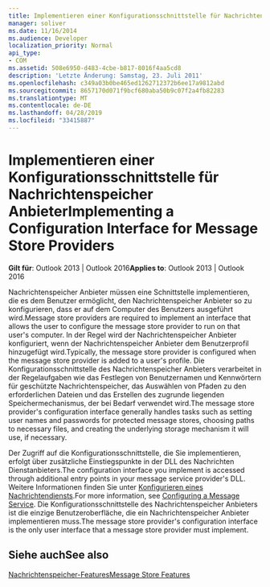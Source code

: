 ```yaml
---
title: Implementieren einer Konfigurationsschnittstelle für Nachrichtenspeicher Anbieter
manager: soliver
ms.date: 11/16/2014
ms.audience: Developer
localization_priority: Normal
api_type:
- COM
ms.assetid: 508e6950-d483-4cbe-b817-8016f4aa5cd8
description: 'Letzte Änderung: Samstag, 23. Juli 2011'
ms.openlocfilehash: c349a03b0be465ed1262712372b6ee17a9812abd
ms.sourcegitcommit: 8657170d071f9bcf680aba50b9c07f2a4fb82283
ms.translationtype: MT
ms.contentlocale: de-DE
ms.lasthandoff: 04/28/2019
ms.locfileid: "33415887"
---
```

# <a name="implementing-a-configuration-interface-for-message-store-providers"></a><span data-ttu-id="d37ad-103">Implementieren einer Konfigurationsschnittstelle für Nachrichtenspeicher Anbieter</span><span class="sxs-lookup"><span data-stu-id="d37ad-103">Implementing a Configuration Interface for Message Store Providers</span></span>

  
  
<span data-ttu-id="d37ad-104">**Gilt für**: Outlook 2013 | Outlook 2016</span><span class="sxs-lookup"><span data-stu-id="d37ad-104">**Applies to**: Outlook 2013 | Outlook 2016</span></span> 
  
<span data-ttu-id="d37ad-105">Nachrichtenspeicher Anbieter müssen eine Schnittstelle implementieren, die es dem Benutzer ermöglicht, den Nachrichtenspeicher Anbieter so zu konfigurieren, dass er auf dem Computer des Benutzers ausgeführt wird.</span><span class="sxs-lookup"><span data-stu-id="d37ad-105">Message store providers are required to implement an interface that allows the user to configure the message store provider to run on that user's computer.</span></span> <span data-ttu-id="d37ad-106">In der Regel wird der Nachrichtenspeicher Anbieter konfiguriert, wenn der Nachrichtenspeicher Anbieter dem Benutzerprofil hinzugefügt wird.</span><span class="sxs-lookup"><span data-stu-id="d37ad-106">Typically, the message store provider is configured when the message store provider is added to a user's profile.</span></span> <span data-ttu-id="d37ad-107">Die Konfigurationsschnittstelle des Nachrichtenspeicher Anbieters verarbeitet in der Regelaufgaben wie das Festlegen von Benutzernamen und Kennwörtern für geschützte Nachrichtenspeicher, das Auswählen von Pfaden zu den erforderlichen Dateien und das Erstellen des zugrunde liegenden Speichermechanismus, der bei Bedarf verwendet wird.</span><span class="sxs-lookup"><span data-stu-id="d37ad-107">The message store provider's configuration interface generally handles tasks such as setting user names and passwords for protected message stores, choosing paths to necessary files, and creating the underlying storage mechanism it will use, if necessary.</span></span>
  
<span data-ttu-id="d37ad-108">Der Zugriff auf die Konfigurationsschnittstelle, die Sie implementieren, erfolgt über zusätzliche Einstiegspunkte in der DLL des Nachrichten Dienstanbieters.</span><span class="sxs-lookup"><span data-stu-id="d37ad-108">The configuration interface you implement is accessed through additional entry points in your message service provider's DLL.</span></span> <span data-ttu-id="d37ad-109">Weitere Informationen finden Sie unter [Konfigurieren eines Nachrichtendiensts](configuring-a-message-service.md).</span><span class="sxs-lookup"><span data-stu-id="d37ad-109">For more information, see [Configuring a Message Service](configuring-a-message-service.md).</span></span> <span data-ttu-id="d37ad-110">Die Konfigurationsschnittstelle des Nachrichtenspeicher Anbieters ist die einzige Benutzeroberfläche, die ein Nachrichtenspeicher Anbieter implementieren muss.</span><span class="sxs-lookup"><span data-stu-id="d37ad-110">The message store provider's configuration interface is the only user interface that a message store provider must implement.</span></span>
  
## <a name="see-also"></a><span data-ttu-id="d37ad-111">Siehe auch</span><span class="sxs-lookup"><span data-stu-id="d37ad-111">See also</span></span>



[<span data-ttu-id="d37ad-112">Nachrichtenspeicher-Features</span><span class="sxs-lookup"><span data-stu-id="d37ad-112">Message Store Features</span></span>](message-store-features.md)

